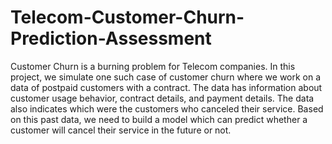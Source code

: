 # Telecom-Customer-Churn-Prediction-Assessment

Customer Churn is a burning problem for Telecom companies. In this project, we simulate one such case of customer churn where we work on a data of postpaid customers with a contract. The data has information about customer usage behavior, contract details, and payment details. The data also indicates which were the customers who canceled their service. Based on this past data, we need to build a model which can predict whether a customer will cancel their service in the future or not.
